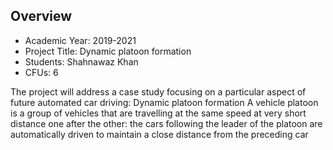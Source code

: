 <h2>Overview</h2>
<ul>
  <li>Academic Year: 2019-2021</li>
  <li>Project Title: Dynamic platoon formation</li>
  <li>Students: Shahnawaz Khan</li>
  <li>CFUs: 6</li>
</ul>
<p>
The project will address a case study focusing on a particular aspect of future automated car driving: Dynamic platoon formation
A vehicle platoon is a group of vehicles that are travelling at the same speed at very short distance one after the other: the cars following the leader of the platoon are automatically driven to maintain a close distance from the preceding car
</p>
